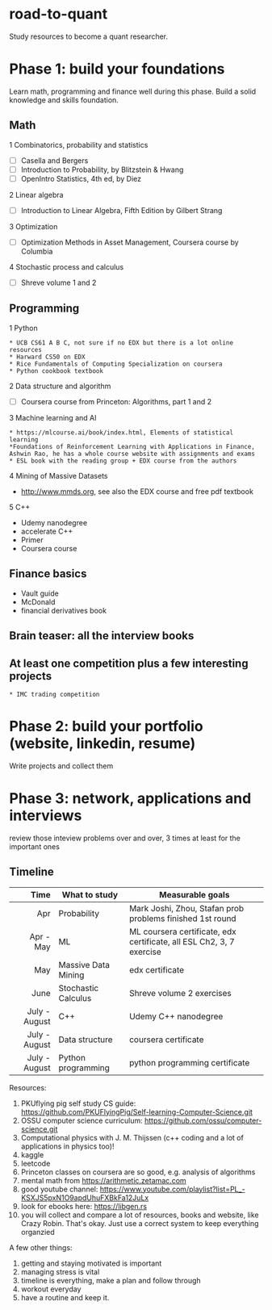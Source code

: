 # road-to-quant

Study resources to become a quant researcher. 
# Phase 1: build your foundations
Learn math, programming and finance well during this phase. Build a solid knowledge and skills foundation.

  ## Math
  
  1 Combinatorics, probability and statistics
    
   - [ ] Casella and Bergers
   - [ ] Introduction to Probability, by Blitzstein & Hwang
   - [ ] OpenIntro Statistics, 4th ed, by Diez

  2 Linear algebra
  
  - [ ]  Introduction to Linear Algebra, Fifth Edition by Gilbert Strang
    
  3 Optimization
  
  - [ ] Optimization Methods in Asset Management, Coursera course by Columbia
  
  4 Stochastic process and calculus
  
  - [ ] Shreve volume 1 and 2

## Programming

  1 Python
  
    * UCB CS61 A B C, not sure if no EDX but there is a lot online resources
    * Harward CS50 on EDX
    * Rice Fundamentals of Computing Specialization on coursera
    * Python cookbook textbook
  
  2 Data structure and algorithm
  
  - [ ] Coursera course from Princeton: Algorithms, part 1 and 2
  
  3 Machine learning and AI
  
    * https://mlcourse.ai/book/index.html, Elements of statistical learning
    *Foundations of Reinforcement Learning with Applications in Finance, Ashwin Rao, he has a whole course website with assignments and exams
    * ESL book with the reading group + EDX course from the authors
  
  4 Mining of Massive Datasets
  
  * http://www.mmds.org, see also the EDX course and free pdf textbook
  
  5 C++
  * Udemy nanodegree
  * accelerate C++
  * Primer
  * Coursera course

## Finance basics
* Vault guide 
* McDonald 
* financial derivatives book

## Brain teaser: all the interview books

## At least one competition plus a few interesting projects
    * IMC trading competition

# Phase 2: build your portfolio (website, linkedin, resume)
Write projects and collect them

# Phase 3: network, applications and interviews
review those inteview problems over and over, 3 times at least for the important ones



## Timeline

| Time | What to study | Measurable goals |
|-----:|---------------|------------------|
|Apr   |Probability    | Mark Joshi, Zhou, Stafan prob problems finished 1st round          |
|Apr - May   |ML|ML coursera certificate, edx certificate, all ESL Ch2, 3, 7 exercise|
|May   |Massive Data Mining|   edx certificate            |
| June    | Stochastic Calculus               | Shreve volume 2 exercises
| July - August | C++ | Udemy C++ nanodegree|
| July - August | Data structure | coursera certificate
| July - August | Python programming | python programming certificate|


Resources: 
1. PKUflying pig self study CS guide: https://github.com/PKUFlyingPig/Self-learning-Computer-Science.git
2. OSSU computer science curriculum: https://github.com/ossu/computer-science.git
3. Computational physics with J. M. Thijssen (c++ coding and a lot of applications in physics too)!
4. kaggle 
5. leetcode
6. Princeton classes on coursera are so good, e.g. analysis of algorithms
7. mental math from https://arithmetic.zetamac.com
8. good youtube channel: https://www.youtube.com/playlist?list=PL_-KSXJS5pxN1O9apdUhuFXBkFa12JuLx
9. look for ebooks here: https://libgen.rs
10. you will collect and compare a lot of resources, books and website, like Crazy Robin. That's okay. Just use a correct system to keep everything organzied

A few other things:
1. getting and staying motivated is important
2. managing stress is vital
3. timeline is everything, make a plan and follow through
4. workout everyday
5. have a routine and keep it.
